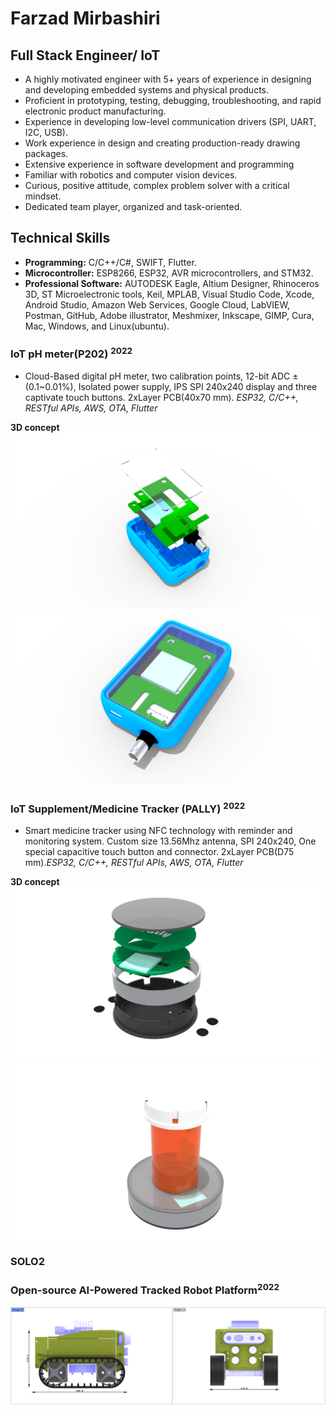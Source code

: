 # Farzad Mirbashiri
## Full Stack Engineer/ IoT

- A highly motivated engineer with 5+ years of experience in designing and developing embedded systems and physical products.
- Proficient in prototyping, testing, debugging, troubleshooting, and rapid electronic product manufacturing.
- Experience in developing low-level communication drivers (SPI, UART, I2C, USB).
- Work experience in design and creating production-ready drawing packages.
- Extensive experience in software development and programming 
- Familiar with robotics and computer vision devices.
- Curious, positive attitude, complex problem solver with a critical mindset.
- Dedicated team player, organized and task-oriented.
## Technical Skills

- **Programming:** C/C++/C#, SWIFT, Flutter.
- **Microcontroller:** ESP8266, ESP32, AVR microcontrollers, and STM32.
- **Professional Software:** AUTODESK Eagle, Altium Designer, Rhinoceros 3D, ST Microelectronic tools, Keil, MPLAB, Visual Studio Code, Xcode, Android Studio, Amazon Web Services, Google Cloud, LabVIEW, Postman, GitHub, Adobe illustrator, Meshmixer, Inkscape, GIMP, Cura, Mac, Windows, and Linux(ubuntu).

### IoT pH meter(P202) <sup>2022</sup>
- Cloud-Based digital pH meter, two calibration points, 12-bit ADC ±(0.1~0.01%), Isolated power supply, IPS SPI 240x240 display and three captivate touch buttons. 2xLayer PCB(40x70 mm).
*ESP32, C/C++, RESTful APIs, AWS, OTA, Flutter*

**3D concept**
![This is an image](/assets/images/3D_IoT_pH_meter_1.png)
![This is an image](/assets/images/3D_IoT_pH_meter_2.png)

### IoT Supplement/Medicine Tracker (PALLY) <sup>2022</sup>
- Smart medicine tracker using NFC technology with reminder and monitoring system.
Custom size 13.56Mhz antenna, SPI 240x240, One special capacitive touch button and connector. 2xLayer PCB(D75 mm).*ESP32, C/C++, RESTful APIs, AWS, OTA, Flutter*

**3D concept**
![This is an image](/assets/images/3D_Pally_1.png)
![This is an image](/assets/images/3D_Pally_2.png)



### SOLO2
### Open-source AI-Powered Tracked Robot Platform<sup>2022</sup>
![This is an image](/assets/images/SOLO2_DIM.png)

